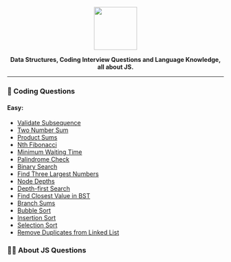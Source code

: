 <p align='center'>
  <img src='https://upload.wikimedia.org/wikipedia/commons/thumb/9/99/Unofficial_JavaScript_logo_2.svg/512px-Unofficial_JavaScript_logo_2.svg.png'  width='100'>
</p>
<p align='center' style='font-weight: bold;'>
  <b>Data Structures, Coding Interview Questions and Language Knowledge, all about JS.</b>
</p>

---

### :dart: Coding Questions

#### Easy:

- [Validate Subsequence](./coding_questions/easy/validate_subsequence.md)
- [Two Number Sum](./coding_questions/easy/two_number_sum.md)
- [Product Sums](./coding_questions/easy/product_sum.md)
- [Nth Fibonacci](./coding_questions/easy/nth_fib.md)
- [Minimum Waiting Time](./coding_questions/easy/minimum_waiting_time.md)
- [Palindrome Check](./coding_questions/easy/palindrome_check.md)
- [Binary Search](./coding_questions/easy/binary_search.md)
- [Find Three Largest Numbers](./coding_questions/easy/find_three_largest_numbers.md)
- [Node Depths](./coding_questions/easy/node_depths.md)
- [Depth-first Search](./coding_questions/easy/depth-first_search.md)
- [Find Closest Value in BST](./coding_questions/easy/find_closest_value_in_bst.md)
- [Branch Sums](./coding_questions/easy/branch_sums.md)
- [Bubble Sort](./coding_questions/easy/bubble_sort.md)
- [Insertion Sort](./coding_questions/easy/insertion_sort.md)
- [Selection Sort](./coding_questions/easy/selection_sort.md)
- [Remove Duplicates from Linked List](./coding_questions/easy/remove_duplicates_linked_list.md)

### :teacher: About JS Questions
